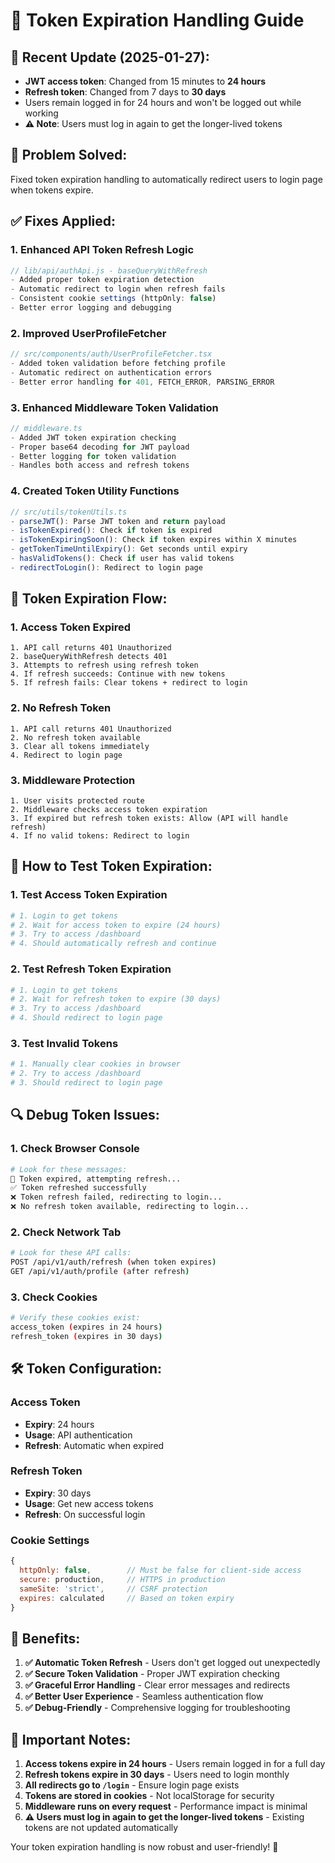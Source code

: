 # 🔐 Token Expiration Handling Guide

## 🎯 **Recent Update (2025-01-27):**
- **JWT access token**: Changed from 15 minutes to **24 hours**
- **Refresh token**: Changed from 7 days to **30 days**
- Users remain logged in for 24 hours and won't be logged out while working
- **⚠️ Note**: Users must log in again to get the longer-lived tokens

## 🎯 **Problem Solved:**
Fixed token expiration handling to automatically redirect users to login page when tokens expire.

## ✅ **Fixes Applied:**

### **1. Enhanced API Token Refresh Logic**
```javascript
// lib/api/authApi.js - baseQueryWithRefresh
- Added proper token expiration detection
- Automatic redirect to login when refresh fails
- Consistent cookie settings (httpOnly: false)
- Better error logging and debugging
```

### **2. Improved UserProfileFetcher**
```typescript
// src/components/auth/UserProfileFetcher.tsx
- Added token validation before fetching profile
- Automatic redirect on authentication errors
- Better error handling for 401, FETCH_ERROR, PARSING_ERROR
```

### **3. Enhanced Middleware Token Validation**
```typescript
// middleware.ts
- Added JWT token expiration checking
- Proper base64 decoding for JWT payload
- Better logging for token validation
- Handles both access and refresh tokens
```

### **4. Created Token Utility Functions**
```typescript
// src/utils/tokenUtils.ts
- parseJWT(): Parse JWT token and return payload
- isTokenExpired(): Check if token is expired
- isTokenExpiringSoon(): Check if token expires within X minutes
- getTokenTimeUntilExpiry(): Get seconds until expiry
- hasValidTokens(): Check if user has valid tokens
- redirectToLogin(): Redirect to login page
```

## 🔄 **Token Expiration Flow:**

### **1. Access Token Expired**
```
1. API call returns 401 Unauthorized
2. baseQueryWithRefresh detects 401
3. Attempts to refresh using refresh token
4. If refresh succeeds: Continue with new tokens
5. If refresh fails: Clear tokens + redirect to login
```

### **2. No Refresh Token**
```
1. API call returns 401 Unauthorized
2. No refresh token available
3. Clear all tokens immediately
4. Redirect to login page
```

### **3. Middleware Protection**
```
1. User visits protected route
2. Middleware checks access token expiration
3. If expired but refresh token exists: Allow (API will handle refresh)
4. If no valid tokens: Redirect to login
```

## 🚀 **How to Test Token Expiration:**

### **1. Test Access Token Expiration**
```bash
# 1. Login to get tokens
# 2. Wait for access token to expire (24 hours)
# 3. Try to access /dashboard
# 4. Should automatically refresh and continue
```

### **2. Test Refresh Token Expiration**
```bash
# 1. Login to get tokens
# 2. Wait for refresh token to expire (30 days)
# 3. Try to access /dashboard
# 4. Should redirect to login page
```

### **3. Test Invalid Tokens**
```bash
# 1. Manually clear cookies in browser
# 2. Try to access /dashboard
# 3. Should redirect to login page
```

## 🔍 **Debug Token Issues:**

### **1. Check Browser Console**
```bash
# Look for these messages:
🔄 Token expired, attempting refresh...
✅ Token refreshed successfully
❌ Token refresh failed, redirecting to login...
❌ No refresh token available, redirecting to login...
```

### **2. Check Network Tab**
```bash
# Look for these API calls:
POST /api/v1/auth/refresh (when token expires)
GET /api/v1/auth/profile (after refresh)
```

### **3. Check Cookies**
```bash
# Verify these cookies exist:
access_token (expires in 24 hours)
refresh_token (expires in 30 days)
```

## 🛠️ **Token Configuration:**

### **Access Token**
- **Expiry**: 24 hours
- **Usage**: API authentication
- **Refresh**: Automatic when expired

### **Refresh Token**
- **Expiry**: 30 days
- **Usage**: Get new access tokens
- **Refresh**: On successful login

### **Cookie Settings**
```javascript
{
  httpOnly: false,        // Must be false for client-side access
  secure: production,     // HTTPS in production
  sameSite: 'strict',     // CSRF protection
  expires: calculated     // Based on token expiry
}
```

## 🎉 **Benefits:**

1. **✅ Automatic Token Refresh** - Users don't get logged out unexpectedly
2. **✅ Secure Token Validation** - Proper JWT expiration checking
3. **✅ Graceful Error Handling** - Clear error messages and redirects
4. **✅ Better User Experience** - Seamless authentication flow
5. **✅ Debug-Friendly** - Comprehensive logging for troubleshooting

## 🚨 **Important Notes:**

1. **Access tokens expire in 24 hours** - Users remain logged in for a full day
2. **Refresh tokens expire in 30 days** - Users need to login monthly
3. **All redirects go to `/login`** - Ensure login page exists
4. **Tokens are stored in cookies** - Not localStorage for security
5. **Middleware runs on every request** - Performance impact is minimal
6. **⚠️ Users must log in again to get the longer-lived tokens** - Existing tokens are not updated automatically

Your token expiration handling is now robust and user-friendly! 🎉
